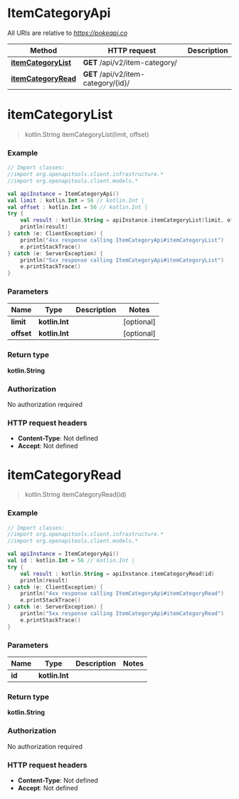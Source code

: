# ItemCategoryApi

All URIs are relative to *https://pokeapi.co*

Method | HTTP request | Description
------------- | ------------- | -------------
[**itemCategoryList**](ItemCategoryApi.md#itemCategoryList) | **GET** /api/v2/item-category/ | 
[**itemCategoryRead**](ItemCategoryApi.md#itemCategoryRead) | **GET** /api/v2/item-category/{id}/ | 


<a id="itemCategoryList"></a>
# **itemCategoryList**
> kotlin.String itemCategoryList(limit, offset)



### Example
```kotlin
// Import classes:
//import org.openapitools.client.infrastructure.*
//import org.openapitools.client.models.*

val apiInstance = ItemCategoryApi()
val limit : kotlin.Int = 56 // kotlin.Int | 
val offset : kotlin.Int = 56 // kotlin.Int | 
try {
    val result : kotlin.String = apiInstance.itemCategoryList(limit, offset)
    println(result)
} catch (e: ClientException) {
    println("4xx response calling ItemCategoryApi#itemCategoryList")
    e.printStackTrace()
} catch (e: ServerException) {
    println("5xx response calling ItemCategoryApi#itemCategoryList")
    e.printStackTrace()
}
```

### Parameters

Name | Type | Description  | Notes
------------- | ------------- | ------------- | -------------
 **limit** | **kotlin.Int**|  | [optional]
 **offset** | **kotlin.Int**|  | [optional]

### Return type

**kotlin.String**

### Authorization

No authorization required

### HTTP request headers

 - **Content-Type**: Not defined
 - **Accept**: Not defined

<a id="itemCategoryRead"></a>
# **itemCategoryRead**
> kotlin.String itemCategoryRead(id)



### Example
```kotlin
// Import classes:
//import org.openapitools.client.infrastructure.*
//import org.openapitools.client.models.*

val apiInstance = ItemCategoryApi()
val id : kotlin.Int = 56 // kotlin.Int | 
try {
    val result : kotlin.String = apiInstance.itemCategoryRead(id)
    println(result)
} catch (e: ClientException) {
    println("4xx response calling ItemCategoryApi#itemCategoryRead")
    e.printStackTrace()
} catch (e: ServerException) {
    println("5xx response calling ItemCategoryApi#itemCategoryRead")
    e.printStackTrace()
}
```

### Parameters

Name | Type | Description  | Notes
------------- | ------------- | ------------- | -------------
 **id** | **kotlin.Int**|  |

### Return type

**kotlin.String**

### Authorization

No authorization required

### HTTP request headers

 - **Content-Type**: Not defined
 - **Accept**: Not defined


